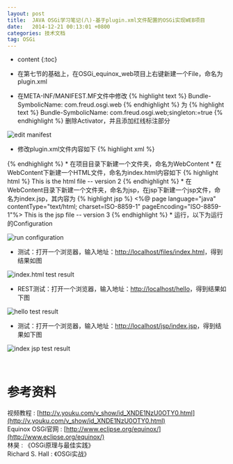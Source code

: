 ```yaml
---
layout: post
title:  JAVA OSGi学习笔记(八)-基于plugin.xml文件配置的OSGi实现WEB项目
date:   2014-12-21 00:13:01 +0800
categories: 技术文档
tag: OSGi
---
```


* content
{:toc}


* 在第七节的基础上，在OSGi_equinox_web项目上右键新建一个File，命名为plugin.xml
* 在META-INF/MANIFEST.MF文件中修改
{% highlight text %}
Bundle-SymbolicName: com.freud.osgi.web
{% endhighlight %}
为
{% highlight text %}
Bundle-SymbolicName: com.freud.osgi.web;singleton:=true
{% endhighlight %}
删除Activator，并且添加红线标注部分

![edit manifest](/images/blog/osgi/8-plugin-file-osgi-WEB/01_edit_manifest.png)

* 修改plugin.xml文件内容如下
{% highlight xml %}
<?xml version="1.0"?>
<plugin>
	<extension point="org.eclipse.equinox.http.registry.resources">
		<resource alias="/files" base-name="/WebContent"/>
	</extension>
	<extension point="org.eclipse.equinox.http.registry.servlets">
		<servlet alias="/hello" class="com.freud.osgi.web.HelloWorldServlet"/>
	</extension>
	<extension point="org.eclipse.equinox.http.registry.servlets">
		<servlet alias="/jsp/*.jsp" class="org.eclipse.equinox.jsp.jasper.registry.JSPFactory:/WebContent/jsp"/>
	</extension>
</plugin>
{% endhighlight %}
* 在项目目录下新建一个文件夹，命名为WebContent
* 在WebContent下新建一个HTML文件，命名为index.html内容如下
{% highlight html %}
<!DOCTYPE html>
<html>
<head>
<meta charset="UTF-8">
<title>Test html</title>
</head>
<body>
This is the html file -- version 2
</body>
</html>
{% endhighlight %}
* 在WebContent目录下新建一个文件夹，命名为jsp，在jsp下新建一个jsp文件，命名为index.jsp，其内容为
{% highlight jsp %}
<%@ page language="java" contentType="text/html; charset=ISO-8859-1"
    pageEncoding="ISO-8859-1"%>
<!DOCTYPE html PUBLIC "-//W3C//DTD HTML 4.01 Transitional//EN" "http://www.w3.org/TR/html4/loose.dtd">
<html>
<head>
<meta http-equiv="Content-Type" content="text/html; charset=ISO-8859-1">
<title>Test jsp</title>
</head>
<body>
This is the jsp file -- version 3
</body>
</html>
{% endhighlight %}
* 运行，以下为运行的Configuration

![run configuration](/images/blog/osgi/8-plugin-file-osgi-WEB/02_run_configuration.png)

* 测试：打开一个浏览器，输入地址：[http://localhost/files/index.html](http://localhost/files/index.html)，得到结果如图

![index.html test result](/images/blog/osgi/8-plugin-file-osgi-WEB/03_index_test.png)

* REST测试：打开一个浏览器，输入地址：[http://localhost/hello](http://localhost/hello)，得到结果如下图

![hello test result](/images/blog/osgi/8-plugin-file-osgi-WEB/04_hello_test.png)

* 测试：打开一个浏览器，输入地址：[http://localhost/jsp/index.jsp](http://localhost/jsp/index.jsp)，得到结果如下图

![index jsp test result](/images/blog/osgi/8-plugin-file-osgi-WEB/05_index_jsp_test.png)

<br/>

参考资料
================================

视频教程 : [http://v.youku.com/v_show/id_XNDE1NzU0OTY0.html](http://v.youku.com/v_show/id_XNDE1NzU0OTY0.html)
<br/>
Equinox OSGi官网 : [http://www.eclipse.org/equinox/](http://www.eclipse.org/equinox/)
<br/>
林昊 : 《OSGi原理与最佳实践》
<br/>
Richard S. Hall : 《OSGi实战》